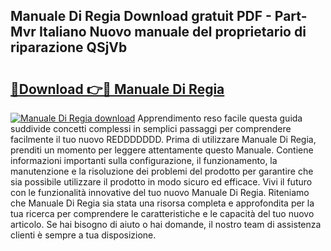 ## Manuale Di Regia Download gratuit PDF - Part-Mvr Italiano Nuovo manuale del proprietario di riparazione QSjVb

# <h2><a href="http://dfg5in.blite.top/?on=Manuale+Di+Regia">🔗Download 👉🔴 Manuale Di Regia</a></h2>

[![Manuale Di Regia download](https://i.imgur.com/lujVjoI.png)](http://dfg5in.blite.top/?on=Manuale+Di+Regia)
Apprendimento reso facile questa guida suddivide concetti complessi in semplici passaggi per comprendere facilmente il tuo nuovo REDDDDDDD. Prima di utilizzare Manuale Di Regia, prenditi un momento per leggere attentamente questo Manuale. Contiene informazioni importanti sulla configurazione, il funzionamento, la manutenzione e la risoluzione dei problemi del prodotto per garantire che sia possibile utilizzare il prodotto in modo sicuro ed efficace. Vivi il futuro con le funzionalità innovative del tuo nuovo Manuale Di Regia. Riteniamo che Manuale Di Regia sia stata una risorsa completa e approfondita per la tua ricerca per comprendere le caratteristiche e le capacità del tuo nuovo articolo. Se hai bisogno di aiuto o hai domande, il nostro team di assistenza clienti è sempre a tua disposizione.
